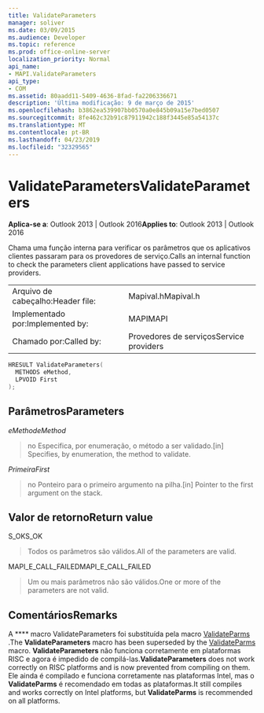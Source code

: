 ```yaml
---
title: ValidateParameters
manager: soliver
ms.date: 03/09/2015
ms.audience: Developer
ms.topic: reference
ms.prod: office-online-server
localization_priority: Normal
api_name:
- MAPI.ValidateParameters
api_type:
- COM
ms.assetid: 80aadd11-5409-4636-8fad-fa2206336671
description: 'Última modificação: 9 de março de 2015'
ms.openlocfilehash: b3862ea539907bb0570a0e845b09a15e7bed0507
ms.sourcegitcommit: 8fe462c32b91c87911942c188f3445e85a54137c
ms.translationtype: MT
ms.contentlocale: pt-BR
ms.lasthandoff: 04/23/2019
ms.locfileid: "32329565"
---
```

# <a name="validateparameters"></a><span data-ttu-id="66038-103">ValidateParameters</span><span class="sxs-lookup"><span data-stu-id="66038-103">ValidateParameters</span></span>

  
  
<span data-ttu-id="66038-104">**Aplica-se a**: Outlook 2013 | Outlook 2016</span><span class="sxs-lookup"><span data-stu-id="66038-104">**Applies to**: Outlook 2013 | Outlook 2016</span></span> 
  
<span data-ttu-id="66038-105">Chama uma função interna para verificar os parâmetros que os aplicativos clientes passaram para os provedores de serviço.</span><span class="sxs-lookup"><span data-stu-id="66038-105">Calls an internal function to check the parameters client applications have passed to service providers.</span></span> 
  
|||
|:-----|:-----|
|<span data-ttu-id="66038-106">Arquivo de cabeçalho:</span><span class="sxs-lookup"><span data-stu-id="66038-106">Header file:</span></span>  <br/> |<span data-ttu-id="66038-107">Mapival.h</span><span class="sxs-lookup"><span data-stu-id="66038-107">Mapival.h</span></span>  <br/> |
|<span data-ttu-id="66038-108">Implementado por:</span><span class="sxs-lookup"><span data-stu-id="66038-108">Implemented by:</span></span>  <br/> |<span data-ttu-id="66038-109">MAPI</span><span class="sxs-lookup"><span data-stu-id="66038-109">MAPI</span></span>  <br/> |
|<span data-ttu-id="66038-110">Chamado por:</span><span class="sxs-lookup"><span data-stu-id="66038-110">Called by:</span></span>  <br/> |<span data-ttu-id="66038-111">Provedores de serviços</span><span class="sxs-lookup"><span data-stu-id="66038-111">Service providers</span></span>  <br/> |
   
```cpp
HRESULT ValidateParameters(
  METHODS eMethod,
  LPVOID First
);
```

## <a name="parameters"></a><span data-ttu-id="66038-112">Parâmetros</span><span class="sxs-lookup"><span data-stu-id="66038-112">Parameters</span></span>

 <span data-ttu-id="66038-113">_eMethod_</span><span class="sxs-lookup"><span data-stu-id="66038-113">_eMethod_</span></span>
  
> <span data-ttu-id="66038-114">no Especifica, por enumeração, o método a ser validado.</span><span class="sxs-lookup"><span data-stu-id="66038-114">[in] Specifies, by enumeration, the method to validate.</span></span> 
    
 <span data-ttu-id="66038-115">_Primeira_</span><span class="sxs-lookup"><span data-stu-id="66038-115">_First_</span></span>
  
> <span data-ttu-id="66038-116">no Ponteiro para o primeiro argumento na pilha.</span><span class="sxs-lookup"><span data-stu-id="66038-116">[in] Pointer to the first argument on the stack.</span></span>
    
## <a name="return-value"></a><span data-ttu-id="66038-117">Valor de retorno</span><span class="sxs-lookup"><span data-stu-id="66038-117">Return value</span></span>

<span data-ttu-id="66038-118">S_OK</span><span class="sxs-lookup"><span data-stu-id="66038-118">S_OK</span></span> 
  
> <span data-ttu-id="66038-119">Todos os parâmetros são válidos.</span><span class="sxs-lookup"><span data-stu-id="66038-119">All of the parameters are valid.</span></span> 
    
<span data-ttu-id="66038-120">MAPI_E_CALL_FAILED</span><span class="sxs-lookup"><span data-stu-id="66038-120">MAPI_E_CALL_FAILED</span></span> 
  
> <span data-ttu-id="66038-121">Um ou mais parâmetros não são válidos.</span><span class="sxs-lookup"><span data-stu-id="66038-121">One or more of the parameters are not valid.</span></span>
    
## <a name="remarks"></a><span data-ttu-id="66038-122">Comentários</span><span class="sxs-lookup"><span data-stu-id="66038-122">Remarks</span></span>

<span data-ttu-id="66038-123">A \*\*\*\* macro ValidateParameters foi substituída pela macro [ValidateParms](validateparms.md) .</span><span class="sxs-lookup"><span data-stu-id="66038-123">The **ValidateParameters** macro has been superseded by the [ValidateParms](validateparms.md) macro.</span></span> <span data-ttu-id="66038-124">**ValidateParameters** não funciona corretamente em plataformas RISC e agora é impedido de compilá-las.</span><span class="sxs-lookup"><span data-stu-id="66038-124">**ValidateParameters** does not work correctly on RISC platforms and is now prevented from compiling on them.</span></span> <span data-ttu-id="66038-125">Ele ainda é compilado e funciona corretamente nas plataformas Intel, mas o **ValidateParms** é recomendado em todas as plataformas.</span><span class="sxs-lookup"><span data-stu-id="66038-125">It still compiles and works correctly on Intel platforms, but **ValidateParms** is recommended on all platforms.</span></span> 
  

